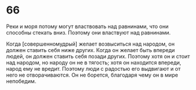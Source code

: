 # 66

Реки и моря потому могут властвовать над равнинами, что они способны стекать вниз. Поэтому они властвуют над равнинами.

Когда [совершенномудрый] желает возвыситься над народом, он должен ставить себя ниже других. Когда он желает быть впереди людей, он должен ставить себя позади других. Поэтому хотя он и стоит над народом, но народу он не в тягость; хотя он находится впереди, народ ему не вредит. Поэтому люди с радостью его выдвигают и от него не отворачиваются. Он не борется, благодаря чему он в мире непобедим.